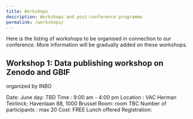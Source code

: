 ```yaml
---
title: Workshops
description: Workshops and post-conference programme
permalink: /workshops/
---
```


Here is the listing of workshops to be organised in connection to our conference. More information will be gradually added on these workshops.


## Workshop 1: Data publishing workshop on Zenodo and GBIF
organized by INBO

Date: June day: TBD
Time : 9:00 am - 4:00 pm
Location :  VAC Herman Teirlinck; Havenlaan 88, 1000 Brussel Room: room TBC
Number of participants :  max 20
Cost: FREE
Lunch offered
Registration: 


